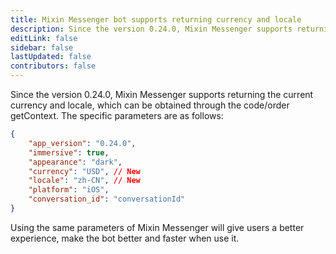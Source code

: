 ```yaml
---
title: Mixin Messenger bot supports returning currency and locale
description: Since the version 0.24.0, Mixin Messenger supports returning the current currency and locale.
editLink: false
sidebar: false
lastUpdated: false
contributors: false
---
```


Since the version 0.24.0, Mixin Messenger supports returning the current currency and locale, which can be obtained through the code/order getContext. The specific parameters are as follows:

```json
{                 
    "app_version": "0.24.0",
    "immersive": true,
    "appearance": "dark",
    "currency": "USD", // New
    "locale": "zh-CN", // New
    "platform": "iOS", 
    "conversation_id": "conversationId" 
}
```

Using the same parameters of Mixin Messenger will give users a better experience, make the bot better and faster when use it.